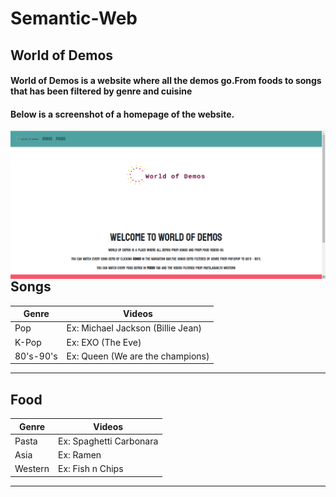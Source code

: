 # Semantic-Web

## World of Demos
#### World of Demos is a website where all the demos go.From foods to songs that has been filtered by genre and cuisine
#### Below is a screenshot of a homepage of the website.
<img src="./Images/Screenshot from 2019-11-02 11-28-45.png"
     alt="Markdown Monster icon"
     style="float: left; margin-right: 10px;" />
<hr/>

## Songs
| Genre | Videos |
| ----- | ----------- |
| Pop   | Ex: Michael Jackson (Billie Jean) |
| K-Pop | Ex: EXO (The Eve) |
| 80's-90's | Ex: Queen (We are the champions) |
---

## Food
| Genre | Videos |
| ----- | ----------- |
| Pasta   | Ex: Spaghetti Carbonara |
| Asia | Ex: Ramen |
| Western | Ex: Fish n Chips |
---